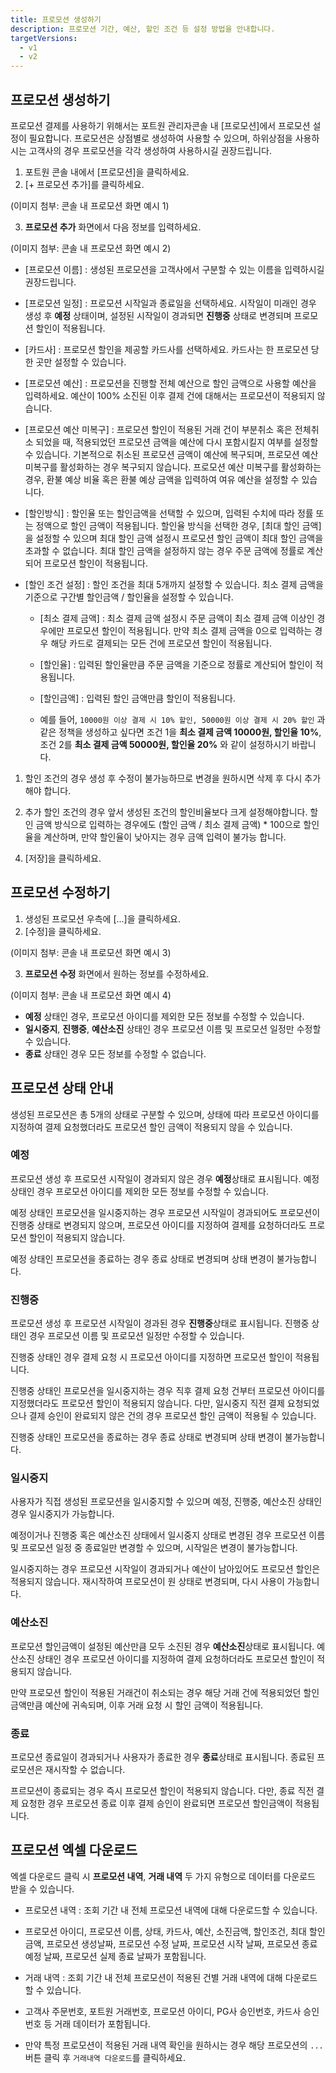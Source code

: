 ```yaml
---
title: 프로모션 생성하기
description: 프로모션 기간, 예산, 할인 조건 등 설정 방법을 안내합니다.
targetVersions:
  - v1
  - v2
---
```


## 프로모션 생성하기

프로모션 결제를 사용하기 위해서는 포트원 관리자콘솔 내 \[프로모션]에서 프로모션 설정이 필요합니다.
프로모션은 상점별로 생성하여 사용할 수 있으며, 하위상점을 사용하시는 고객사의 경우 프로모션을 각각 생성하여 사용하시길 권장드립니다.

1. 포트원 콘솔 내에서 \[프로모션]을 클릭하세요.
2. \[+ 프로모션 추가]를 클릭하세요.

(이미지 첨부: 콘솔 내 프로모션 화면 예시 1)

3. **프로모션 추가** 화면에서 다음 정보를 입력하세요.

(이미지 첨부: 콘솔 내 프로모션 화면 예시 2)

- \[프로모션 이름] : 생성된 프로모션을 고객사에서 구분할 수 있는 이름을 입력하시길 권장드립니다.

- \[프로모션 일정] : 프로모션 시작일과 종료일을 선택하세요. 시작일이 미래인 경우 생성 후 **예정** 상태이며,
  설정된 시작일이 경과되면 **진행중** 상태로 변경되며 프로모션 할인이 적용됩니다.

- \[카드사] : 프로모션 할인을 제공할 카드사를 선택하세요. 카드사는 한 프로모션 당 한 곳만 설정할 수 있습니다.

- \[프로모션 예산] : 프로모션을 진행할 전체 예산으로 할인 금액으로 사용할 예산을 입력하세요.
  예산이 100% 소진된 이후 결제 건에 대해서는 프로모션이 적용되지 않습니다.

- \[프로모션 예산 미복구] : 프로모션 할인이 적용된 거래 건이 부분취소 혹은 전체취소 되었을 때,
  적용되었던 프로모션 금액을 예산에 다시 포함시킬지 여부를 설정할 수 있습니다.
  기본적으로 취소된 프로모션 금액이 예산에 복구되며, 프로모션 예산 미복구를 활성화하는 경우 복구되지 않습니다.
  프로모션 예산 미복구를 활성화하는 경우, 환불 예상 비율 혹은 환불 예상 금액을 입력하여 여유 예산을 설정할 수 있습니다.

- \[할인방식] : 할인율 또는 할인금액을 선택할 수 있으며, 입력된 수치에 따라 정률 또는 정액으로 할인 금액이 적용됩니다.
  할인율 방식을 선택한 경우, \[최대 할인 금액]을 설정할 수 있으며 최대 할인 금액 설정시 프로모션 할인 금액이
  최대 할인 금액을 초과할 수 없습니다. 최대 할인 금액을 설정하지 않는 경우 주문 금액에 정률로 계산되어 프로모션 할인이 적용됩니다.

- \[할인 조건 설정] : 할인 조건을 최대 5개까지 설정할 수 있습니다. 최소 결제 금액을 기준으로 구간별
  할인금액 / 할인율을 설정할 수 있습니다.

  - \[최소 결제 금액] : 최소 결제 금액 설정시 주문 금액이 최소 결제 금액 이상인 경우에만 프로모션 할인이 적용됩니다.
    만약 최소 결제 금액을 0으로 입력하는 경우 해당 카드로 결제되는 모든 건에 프로모션 할인이 적용됩니다.

  - \[할인율] : 입력된 할인율만큼 주문 금액을 기준으로 정률로 계산되어 할인이 적용됩니다.

  - \[할인금액] : 입력된 할인 금액만큼 할인이 적용됩니다.

  - 예를 들어, `10000원 이상 결제 시 10% 할인, 50000원 이상 결제 시 20% 할인` 과 같은 정책을 생성하고 싶다면
    조건 1을 **최소 결제 금액 10000원, 할인율 10%**, 조건 2를 **최소 결제 금액 50000원, 할인율 20%** 와 같이 설정하시기 바랍니다.

<div class="hint" data-style="info">

1. 할인 조건의 경우 생성 후 수정이 불가능하므로 변경을 원하시면 삭제 후 다시 추가해야 합니다.

2. 추가 할인 조건의 경우 앞서 생성된 조건의 할인비율보다 크게 설정해야합니다.
   할인 금액 방식으로 입력하는 경우에도 (할인 금액 / 최소 결제 금액) \* 100으로 할인율을 계산하며,
   만약 할인율이 낮아지는 경우 금액 입력이 불가능 합니다.

</div>

4. \[저장]을 클릭하세요.

## 프로모션 수정하기

1. 생성된 프로모션 우측에 \[...]을 클릭하세요.
2. \[수정]을 클릭하세요.

(이미지 첨부: 콘솔 내 프로모션 화면 예시 3)

3. **프로모션 수정** 화면에서 원하는 정보를 수정하세요.

(이미지 첨부: 콘솔 내 프로모션 화면 예시 4)

- **예정** 상태인 경우, 프로모션 아이디를 제외한 모든 정보를 수정할 수 있습니다.
- **일시중지**, **진행중**, **예산소진** 상태인 경우 프로모션 이름 및 프로모션 일정만 수정할 수 있습니다.
- **종료** 상태인 경우 모든 정보를 수정할 수 없습니다.

## 프로모션 상태 안내

생성된 프로모션은 총 5개의 상태로 구분할 수 있으며, 상태에 따라 프로모션 아이디를 지정하여 결제 요청했더라도
프로모션 할인 금액이 적용되지 않을 수 있습니다.

### 예정

프로모션 생성 후 프로모션 시작일이 경과되지 않은 경우 **예정**상태로 표시됩니다.
예정 상태인 경우 프로모션 아이디를 제외한 모든 정보를 수정할 수 있습니다.

예정 상태인 프로모션을 일시중지하는 경우 프로모션 시작일이 경과되어도 프로모션이 진행중 상태로 변경되지 않으며,
프로모션 아이디를 지정하여 결제를 요청하더라도 프로모션 할인이 적용되지 않습니다.

예정 상태인 프로모션을 종료하는 경우 종료 상태로 변경되며 상태 변경이 불가능합니다.

### 진행중

프로모션 생성 후 프로모션 시작일이 경과된 경우 **진행중**상태로 표시됩니다.
진행중 상태인 경우 프로모션 이름 및 프로모션 일정만 수정할 수 있습니다.

진행중 상태인 경우 결제 요청 시 프로모션 아이디를 지정하면 프로모션 할인이 적용됩니다.

진행중 상태인 프로모션을 일시중지하는 경우 직후 결제 요청 건부터 프로모션 아이디를 지정했더라도 프로모션 할인이 적용되지 않습니다.
다만, 일시중지 직전 결제 요청되었으나 결제 승인이 완료되지 않은 건의 경우 프로모션 할인 금액이 적용될 수 있습니다.

진행중 상태인 프로모션을 종료하는 경우 종료 상태로 변경되며 상태 변경이 불가능합니다.

### 일시중지

사용자가 직접 생성된 프로모션을 일시중지할 수 있으며 예정, 진행중, 예산소진 상태인 경우 일시중지가 가능합니다.

예정이거나 진행중 혹은 예산소진 상태에서 일시중지 상태로 변경된 경우 프로모션 이름 및
프로모션 일정 중 종료일만 변경할 수 있으며, 시작일은 변경이 불가능합니다.

일시중지하는 경우 프로모션 시작일이 경과되거나 예산이 남아있어도 프로모션 할인은 적용되지 않습니다.
재시작하여 프로모션이 원 상태로 변경되며, 다시 사용이 가능합니다.

### 예산소진

프로모션 할인금액이 설정된 예산만큼 모두 소진된 경우 **예산소진**상태로 표시됩니다.
예산소진 상태인 경우 프로모션 아이디를 지정하여 결제 요청하더라도 프로모션 할인이 적용되지 않습니다.

만약 프로모션 할인이 적용된 거래건이 취소되는 경우 해당 거래 건에 적용되었던 할인 금액만큼 예산에 귀속되며,
이후 거래 요청 시 할인 금액이 적용됩니다.

### 종료

프로모션 종료일이 경과되거나 사용자가 종료한 경우 **종료**상태로 표시됩니다.
종료된 프로모션은 재시작할 수 없습니다.

프르모션이 종료되는 경우 즉시 프로모션 할인이 적용되지 않습니다. 다만, 종료 직전 결제 요청한 경우 프로모션 종료 이후
결제 승인이 완료되면 프로모션 할인금액이 적용됩니다.

## 프로모션 엑셀 다운로드

엑셀 다운로드 클릭 시 **프로모션 내역**, **거래 내역** 두 가지 유형으로 데이터를 다운로드 받을 수 있습니다.

- 프로모션 내역 : 조회 기간 내 전체 프로모션 내역에 대해 다운로드할 수 있습니다.

- 프로모션 아이디, 프로모션 이름, 상태, 카드사, 예산, 소진금액, 할인조건, 최대 할인 금액, 프로모션 생성날짜,
  프로모션 수정 날짜, 프로모션 시작 날짜, 프로모션 종료 예정 날짜, 프로모션 실제 종료 날짜가 포함됩니다.

- 거래 내역 : 조회 기간 내 전체 프로모션이 적용된 건별 거래 내역에 대해 다운로드 할 수 있습니다.

- 고객사 주문번호, 포트원 거래번호, 프로모션 아이디, PG사 승인번호, 카드사 승인번호 등 거래 데이터가 포함됩니다.

- 만약 특정 프로모션이 적용된 거래 내역 확인을 원하시는 경우 해당 프로모션의 `...` 버튼 클릭 후 `거래내역 다운로드`를 클릭하세요.

